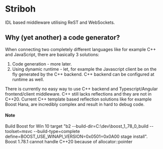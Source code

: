 # Striboh
IDL based middleware utilising ReST and WebSockets.

## Why (yet another) a code generator?
When connecting two completely different languages like for example C++ and JavaScript, there are basically 3 solutions:
1) Code generation - more later.
2) Using dynamic runtime - let, for example the Javascript client be on the fly generated by the C++ backend. C++ backend 
   can be configured at runtime as well.

There is currently no easy way to use C++ backend and Typescript/Angular frontend/client middleware.
C++ still lacks reflections and they are not in C++20. Current C++ template based reflection 
solutions like for example Boost Hana, are incredibly complex and result in hard to debug code. 

#### Note
Build Boost for Win 10 target  "b2 --build-dir=C:\dev\boost_1_78_0_build --toolset=msvc --build-type=complete define=BOOST_USE_WINAPI_VERSION=0x0501=0x0A00 stage install".
Boost 1.78.1 cannot handle C++20 because of allocator::pointer
